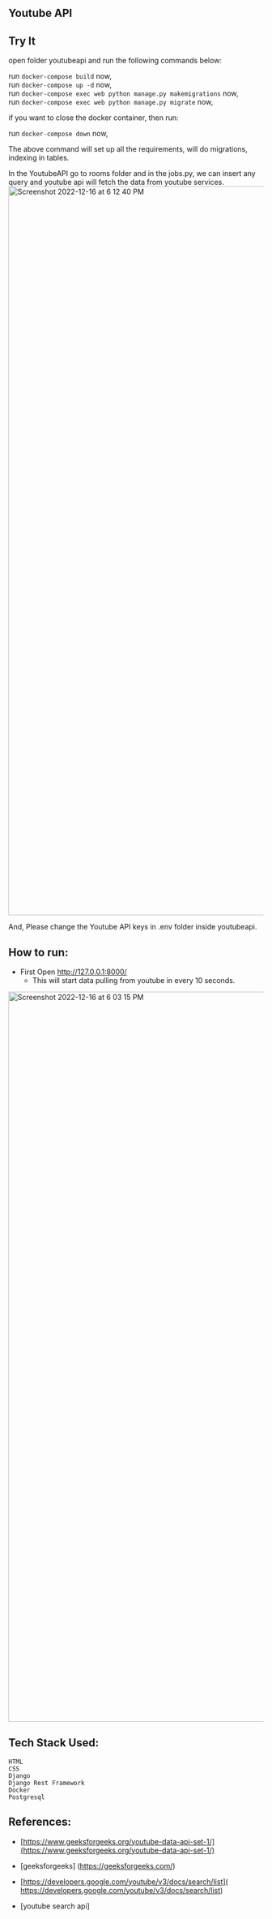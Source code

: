 Youtube API
---


Try It
---

open folder youtubeapi and run the following commands below:

run `docker-compose build` now, <br />
run `docker-compose up -d` now, <br />
run `docker-compose exec web python manage.py makemigrations` now, <br />
run `docker-compose exec web python manage.py migrate` now, <br />

if you want to close the docker container, then run:

run `docker-compose down` now, <br />

The above command will set up all the requirements, will do migrations, indexing in tables.

In the YoutubeAPI go to rooms folder and in the jobs.py, we can insert any query and youtube api will fetch the data from youtube services.
<img width="1438" alt="Screenshot 2022-12-16 at 6 12 40 PM" src="https://user-images.githubusercontent.com/28860154/208100988-118c46fa-b8c7-4f36-8cee-f6c5778dd6b5.png">

And, Please change the Youtube API keys in .env folder inside youtubeapi.




How to run:
---

- First Open http://127.0.0.1:8000/
	- This will start data pulling from youtube in every 10 seconds.
	
	
<img width="1440" alt="Screenshot 2022-12-16 at 6 03 15 PM" src="https://user-images.githubusercontent.com/28860154/208099988-2fb97561-2b34-487a-b01b-34dafdc7141f.png">



Tech Stack Used:
----
	HTML
	CSS
	Django
	Django Rest Framework
	Docker
	Postgresql
	

References:
---


- [https://www.geeksforgeeks.org/youtube-data-api-set-1/](https://www.geeksforgeeks.org/youtube-data-api-set-1/)

- [geeksforgeeks] (https://geeksforgeeks.com/)

- [https://developers.google.com/youtube/v3/docs/search/list]( https://developers.google.com/youtube/v3/docs/search/list)
-  [youtube search api] 

